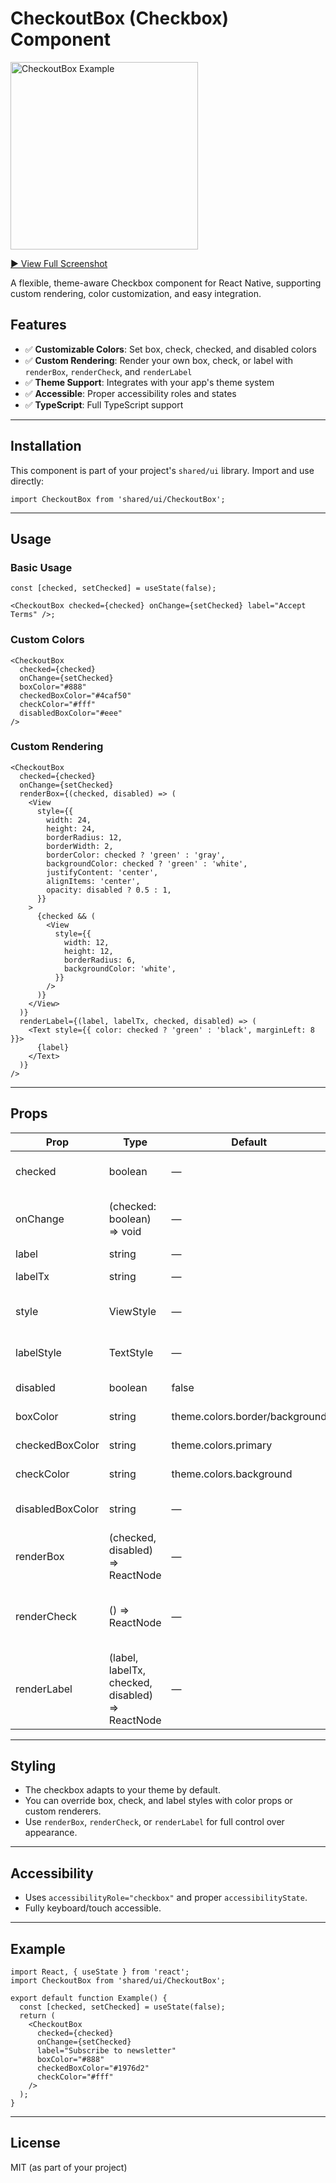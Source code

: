 # CheckoutBox (Checkbox) Component

<img src="../screenshot/checkoutBox.png" alt="CheckoutBox Example" width="300" />

[▶️ View Full Screenshot](../screenshot/checkoutBox.png)

A flexible, theme-aware Checkbox component for React Native, supporting custom rendering, color customization, and easy integration.

## Features

- ✅ **Customizable Colors**: Set box, check, checked, and disabled colors
- ✅ **Custom Rendering**: Render your own box, check, or label with `renderBox`, `renderCheck`, and `renderLabel`
- ✅ **Theme Support**: Integrates with your app's theme system
- ✅ **Accessible**: Proper accessibility roles and states
- ✅ **TypeScript**: Full TypeScript support

---

## Installation

This component is part of your project's `shared/ui` library. Import and use directly:

```tsx
import CheckoutBox from 'shared/ui/CheckoutBox';
```

---

## Usage

### Basic Usage

```tsx
const [checked, setChecked] = useState(false);

<CheckoutBox checked={checked} onChange={setChecked} label="Accept Terms" />;
```

### Custom Colors

```tsx
<CheckoutBox
  checked={checked}
  onChange={setChecked}
  boxColor="#888"
  checkedBoxColor="#4caf50"
  checkColor="#fff"
  disabledBoxColor="#eee"
/>
```

### Custom Rendering

```tsx
<CheckoutBox
  checked={checked}
  onChange={setChecked}
  renderBox={(checked, disabled) => (
    <View
      style={{
        width: 24,
        height: 24,
        borderRadius: 12,
        borderWidth: 2,
        borderColor: checked ? 'green' : 'gray',
        backgroundColor: checked ? 'green' : 'white',
        justifyContent: 'center',
        alignItems: 'center',
        opacity: disabled ? 0.5 : 1,
      }}
    >
      {checked && (
        <View
          style={{
            width: 12,
            height: 12,
            borderRadius: 6,
            backgroundColor: 'white',
          }}
        />
      )}
    </View>
  )}
  renderLabel={(label, labelTx, checked, disabled) => (
    <Text style={{ color: checked ? 'green' : 'black', marginLeft: 8 }}>
      {label}
    </Text>
  )}
/>
```

---

## Props

| Prop             | Type                                             | Default                        | Description                               |
| ---------------- | ------------------------------------------------ | ------------------------------ | ----------------------------------------- |
| checked          | boolean                                          | —                              | Whether the checkbox is checked           |
| onChange         | (checked: boolean) => void                       | —                              | Callback when the value changes           |
| label            | string                                           | —                              | Label text                                |
| labelTx          | string                                           | —                              | Translation key for label                 |
| style            | ViewStyle                                        | —                              | Custom style for the container            |
| labelStyle       | TextStyle                                        | —                              | Custom style for the label text           |
| disabled         | boolean                                          | false                          | Disables the checkbox                     |
| boxColor         | string                                           | theme.colors.border/background | Box color (unchecked)                     |
| checkedBoxColor  | string                                           | theme.colors.primary           | Box color (checked)                       |
| checkColor       | string                                           | theme.colors.background        | Check mark color                          |
| disabledBoxColor | string                                           | —                              | Box color when disabled                   |
| renderBox        | (checked, disabled) => ReactNode                 | —                              | Custom render function for the box        |
| renderCheck      | () => ReactNode                                  | —                              | Custom render function for the check mark |
| renderLabel      | (label, labelTx, checked, disabled) => ReactNode | —                              | Custom render function for the label      |

---

## Styling

- The checkbox adapts to your theme by default.
- You can override box, check, and label styles with color props or custom renderers.
- Use `renderBox`, `renderCheck`, or `renderLabel` for full control over appearance.

---

## Accessibility

- Uses `accessibilityRole="checkbox"` and proper `accessibilityState`.
- Fully keyboard/touch accessible.

---

## Example

```tsx
import React, { useState } from 'react';
import CheckoutBox from 'shared/ui/CheckoutBox';

export default function Example() {
  const [checked, setChecked] = useState(false);
  return (
    <CheckoutBox
      checked={checked}
      onChange={setChecked}
      label="Subscribe to newsletter"
      boxColor="#888"
      checkedBoxColor="#1976d2"
      checkColor="#fff"
    />
  );
}
```

---

## License

MIT (as part of your project)

